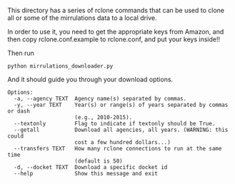 This directory has a series of rclone commands that can be used to clone all or some of the mirrulations data to a local drive. 

In order to use it, you need to get the appropriate keys from Amazon, and then copy rclone.conf.example to rclone.conf, and put your keys inside!! 

Then run 

```
python mirrulations_downloader.py
```
And it should guide you through your download options. 

```
Options:
  -a, --agency TEXT  Agency name(s) separated by commas.
  -y, --year TEXT    Year(s) or range(s) of years separated by commas or dash
                     (e.g., 2010-2015).
  --textonly         Flag to indicate if textonly should be True.
  --getall           Download all agencies, all years. (WARNING: this could
                     cost a few hundred dollars...)
  --transfers TEXT   How many rclone connections to run at the same time
                     (default is 50)
  -d, --docket TEXT  Download a specific docket id
  --help             Show this message and exit
```
